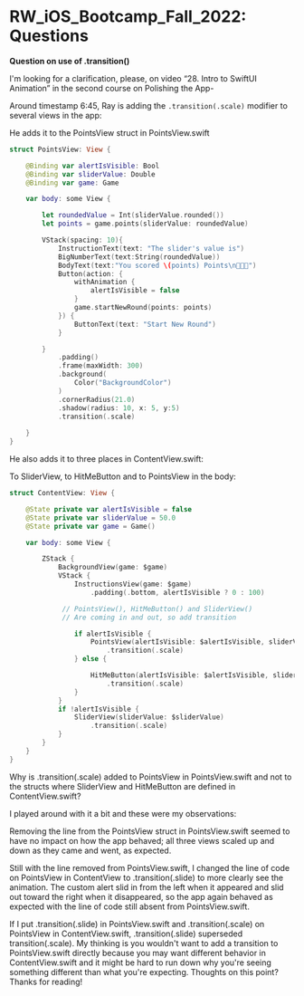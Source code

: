 # RW_iOS_Bootcamp_Fall_2022: Questions

**Question on use of .transition()**

I'm looking for a clarification, please, on video “28. Intro to SwiftUI Animation” in the second course on Polishing the App-

Around timestamp 6:45, Ray is adding the ```.transition(.scale)``` modifier to several views in the app:

He adds it to the PointsView struct in PointsView.swift

```swift
struct PointsView: View {

    @Binding var alertIsVisible: Bool
    @Binding var sliderValue: Double
    @Binding var game: Game

    var body: some View {

        let roundedValue = Int(sliderValue.rounded())
        let points = game.points(sliderValue: roundedValue)

        VStack(spacing: 10){
            InstructionText(text: "The slider's value is")
            BigNumberText(text:String(roundedValue))
            BodyText(text:"You scored \(points) Points\n🎉🎉🎉")
            Button(action: {
                withAnimation {
                    alertIsVisible = false
                }
                game.startNewRound(points: points)
            }) {
                ButtonText(text: "Start New Round")
            }

        }
            .padding()
            .frame(maxWidth: 300)
            .background(
                Color("BackgroundColor")
            )
            .cornerRadius(21.0)
            .shadow(radius: 10, x: 5, y:5)
            .transition(.scale)
       
    }
}
```

He also adds it to three places in ContentView.swift:

To SliderView, to HitMeButton and to PointsView in the body:

```swift
struct ContentView: View {

    @State private var alertIsVisible = false
    @State private var sliderValue = 50.0
    @State private var game = Game()

    var body: some View {

        ZStack {
            BackgroundView(game: $game)
            VStack {
                InstructionsView(game: $game)
                    .padding(.bottom, alertIsVisible ? 0 : 100)

             // PointsView(), HitMeButton() and SliderView()
             // Are coming in and out, so add transition

                if alertIsVisible {
                    PointsView(alertIsVisible: $alertIsVisible, sliderValue: $sliderValue, game: $game)
                        .transition(.scale)
                } else {

                    HitMeButton(alertIsVisible: $alertIsVisible, sliderValue: $sliderValue, game: $game)
                        .transition(.scale)
                }
            }
            if !alertIsVisible {
                SliderView(sliderValue: $sliderValue)
                    .transition(.scale)
            }
        }
    }
}
```

Why is  .transition(.scale) added to PointsView in PointsView.swift and not to the structs where SliderView and HitMeButton are defined in ContentView.swift?

I played around with it a bit and these were my observations:

Removing the line from the PointsView struct in PointsView.swift seemed to have no impact on how the app behaved; all three views scaled up and down as they came and went, as expected.
 
Still with the line removed from PointsView.swift, I changed the line of code on PointsView in ContentView to .transition(.slide) to more clearly see the animation. The custom alert slid in from the left when it appeared and slid out toward the right when it disappeared, so the app again behaved as expected with the line of code still absent from PointsView.swift.

If I put .transition(.slide) in PointsView.swift and .transition(.scale) on PointsView in ContentView.swift, .transition(.slide) superseded transition(.scale). My thinking is you wouldn't want to add a transition to PointsView.swift  directly because you may want different behavior in ContentView.swift and it might be hard to run down why you're seeing something different than what you're expecting.  Thoughts on this point?  Thanks for reading!
